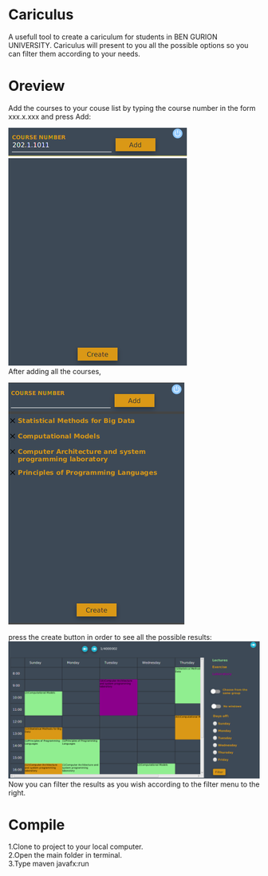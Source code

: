 # Cariculus
A usefull tool to create a cariculum for students in BEN GURION UNIVERSITY. Cariculus will present to you all the possible options so you can filter them according to your needs.<br/>
# Oreview
Add the courses to your couse list by typing the course number in the form xxx.x.xxx and press Add:<br/>


 <img src="./img/Screenshot from 2020-03-15 21-58-56.png"><br/>
After adding all the courses,<br/>


 <img src="./img/addingCourses.png"><br/>
 
 
  press the create button in order to see all the possible results:<br/>
   <img src="./img/results.png"></br>
Now you can filter the results as you wish according to the filter menu to the right.
# Compile
1.Clone to project to your local computer.<br/>
2.Open the main folder in terminal.<br/>
3.Type maven javafx:run<br/>
